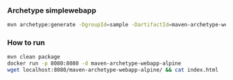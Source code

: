 ### Archetype simplewebapp
```bash
mvn archetype:generate -DgroupId=sample -DartifactId=maven-archetype-webapp-alpine -DarchetypeArtifactId=maven-archetype-webapp -DinteractiveMode=false
```

### How to run
```bash
mvn clean package
docker run -p 8080:8080 -d maven-archetype-webapp-alpine
wget localhost:8080/maven-archetype-webapp-alpine/ && cat index.html
```